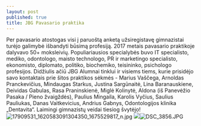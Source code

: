 ```yaml
---
layout: post
published: true
title: JBG Pavasario praktika
---
```

Per pavasario atostogas visi į paruoštą anketą užsiregistavę gimnazistai turėjo galimybė išbandyti būsimą profesiją. 2017 metais pavasario praktikoje dalyvavo 50+ moksleivių. Populiariausios specialybės buvo IT specialisto, mediko, odontologo, maisto technologo, PR ir marketingo specialisto, ekonomisto, diplomato, politiko, biochemiko, teisininko, psichologo profesijos. Didžiulis ačiū JBG Alumnai tinklui ir visiems tiems, kurie prisidėjo savo kontaktais prie šitos praktikos sėkmės - Marius Vaščega, Arnoldas Pranckevičius, Mindaugas Starkus, Justina Sargūnaitė, Lina Baranauskiene, Deividas Gabulas, Rasa Praninskienė, Miglė Kolinytė, Aldona (iš Panevėžio Pasaka / Pieno žvaigždės), Paulius Mingaila, Karolis Vyčius, Saulius Pauliukas, Danas Vaitkevicius, Andrius Gabnys, Odontologijos klinika „Dentavita“. Laimingi gimnazistų veidai tiesiog švytėjo!![17909531_1620583091304350_1675529817_n.jpg]({{site.baseurl}}/img/17909531_1620583091304350_1675529817_n.jpg)
![]({{site.baseurl}}/)![DSC_3856.JPG]({{site.baseurl}}/img/DSC_3856.JPG)
